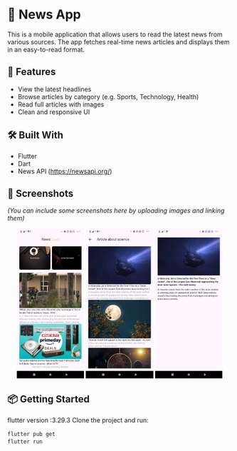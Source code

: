 # 📰 News App

This is a mobile application that allows users to read the latest news from various sources. The app fetches real-time news articles and displays them in an easy-to-read format.

## 🚀 Features

- View the latest headlines
- Browse articles by category (e.g. Sports, Technology, Health)
- Read full articles with images
- Clean and responsive UI

## 🛠️ Built With

- Flutter
- Dart
- News API (https://newsapi.org/)

## 📱 Screenshots

*(You can include some screenshots here by uploading images and linking them)*
<p align="center">
  <img src="https://github.com/Moawiah999/News-application/blob/main/Screenshots/screen_1.jpeg?raw=true" alt="Screen 1" width="30%" />
  <img src="https://github.com/Moawiah999/News-application/blob/main/Screenshots/screen_2.jpeg?raw=true" alt="Screen 2" width="30%" />
  <img src="https://github.com/Moawiah999/News-application/blob/main/Screenshots/screen_3.jpeg?raw=true" alt="Screen 3" width="30%" />
</p>

## 📦 Getting Started
flutter version :3.29.3
Clone the project and run:

```bash
flutter pub get
flutter run
